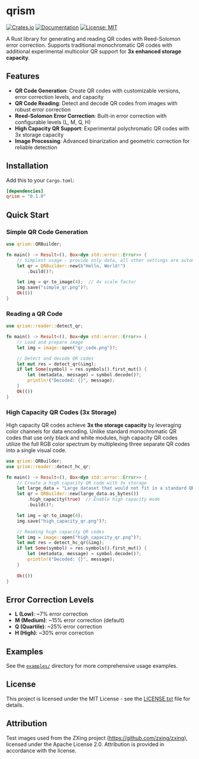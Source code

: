 # qrism

[![Crates.io](https://img.shields.io/crates/v/qrism.svg)](https://crates.io/crates/qrism)
[![Documentation](https://docs.rs/qrism/badge.svg)](https://docs.rs/qrism)
[![License: MIT](https://img.shields.io/badge/License-MIT-yellow.svg)](https://opensource.org/licenses/MIT)

A Rust library for generating and reading QR codes with Reed-Solomon error correction. Supports traditional monochromatic QR codes with additional experimental multicolor QR support for **3x enhanced storage capacity**.

## Features

- **QR Code Generation**: Create QR codes with customizable versions, error correction levels, and capacity
- **QR Code Reading**: Detect and decode QR codes from images with robust error correction  
- **Reed-Solomon Error Correction**: Built-in error correction with configurable levels (L, M, Q, H)
- **High Capacity QR Support**: Experimental polychromatic QR codes with 3x storage capacity
- **Image Processing**: Advanced binarization and geometric correction for reliable detection

## Installation

Add this to your `Cargo.toml`:

```toml
[dependencies]
qrism = "0.1.0"
```

## Quick Start

### Simple QR Code Generation

```rust
use qrism::QRBuilder;

fn main() -> Result<(), Box<dyn std::error::Error>> {
    // Simplest usage - provide only data, all other settings are automatically chosen
    let qr = QRBuilder::new(b"Hello, World!")
        .build()?;

    let img = qr.to_image(4);  // 4x scale factor
    img.save("simple_qr.png")?;
    Ok(())
}
```

### Reading a QR Code

```rust
use qrism::reader::detect_qr;

fn main() -> Result<(), Box<dyn std::error::Error>> {
    // Load and prepare image
    let img = image::open("qr_code.png")?;

    // Detect and decode QR codes
    let mut res = detect_qr(&img);
    if let Some(symbol) = res.symbols().first_mut() {
        let (metadata, message) = symbol.decode()?;
        println!("Decoded: {}", message);
    }
    Ok(())
}
```

### High Capacity QR Codes (3x Storage)

High capacity QR codes achieve **3x the storage capacity** by leveraging color channels for data encoding. Unlike standard monochromatic QR codes that use only black and white modules, high capacity QR codes utilize the full RGB color spectrum by multiplexing three separate QR codes into a single visual code.

```rust
use qrism::QRBuilder;
use qrism::reader::detect_hc_qr;

fn main() -> Result<(), Box<dyn std::error::Error>> {
    // Create a high capacity QR code with 3x storage
    let large_data = "Large dataset that would not fit in a standard QR code...".repeat(10);
    let qr = QRBuilder::new(large_data.as_bytes())
        .high_capacity(true)  // Enable high capacity mode
        .build()?;

    let img = qr.to_image(4);
    img.save("high_capacity_qr.png")?;

    // Reading high capacity QR codes
    let img = image::open("high_capacity_qr.png")?;
    let mut res = detect_hc_qr(&img);
    if let Some(symbol) = res.symbols().first_mut() {
        let (metadata, message) = symbol.decode()?;
        println!("Decoded: {}", message);
    }
    
    Ok(())
}
```

## Error Correction Levels

- **L (Low)**: ~7% error correction
- **M (Medium)**: ~15% error correction (default)
- **Q (Quartile)**: ~25% error correction
- **H (High)**: ~30% error correction

## Examples

See the [`examples/`](examples/) directory for more comprehensive usage examples.

## License

This project is licensed under the MIT License - see the [LICENSE.txt](LICENSE.txt) file for details.

## Attribution

Test images used from the ZXing project (https://github.com/zxing/zxing), licensed under the Apache License 2.0. Attribution is provided in accordance with the license.
